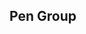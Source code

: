 ## Pen Group

<!--

**Here are some ideas to get you started:**

🙋‍♀️ A short introduction - A holding group for Pen+ and related projects.
🌈 Contribution guidelines - Just follow the guidelines on each page and make sure to format every so often.
👩‍💻 Useful resources - You can either ask ObviousAlexC on Discord or in the Issues
🍿 Sit back and Enjoy
-->

